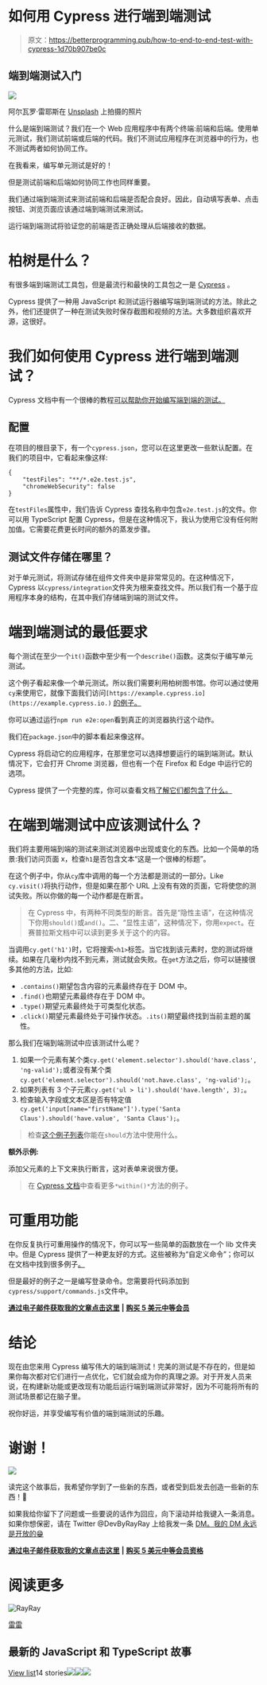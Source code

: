 # 如何用 Cypress 进行端到端测试

> 原文：<https://betterprogramming.pub/how-to-end-to-end-test-with-cypress-1d70b907be0c>

## 端到端测试入门

![](img/d1204247a21fe538e690676407e5576d.png)

阿尔瓦罗·雷耶斯在 [Unsplash](https://unsplash.com?utm_source=medium&utm_medium=referral) 上拍摄的照片

什么是端到端测试？我们在一个 Web 应用程序中有两个终端:前端和后端。使用单元测试，我们测试前端或后端的代码。我们不测试应用程序在浏览器中的行为，也不测试两者如何协同工作。

在我看来，编写单元测试是好的！

但是测试前端和后端如何协同工作也同样重要。

我们通过端到端测试来测试前端和后端是否配合良好。因此，自动填写表单、点击按钮、浏览页面应该通过端到端测试来测试。

运行端到端测试将验证您的前端是否正确处理从后端接收的数据。

# 柏树是什么？

有很多端到端测试工具包，但是最流行和最快的工具包之一是 [Cypress](https://www.cypress.io/) 。

Cypress 提供了一种用 JavaScript 和测试运行器编写端到端测试的方法。除此之外，他们还提供了一种在测试失败时保存截图和视频的方法。大多数组织喜欢开源，这很好。

# 我们如何使用 Cypress 进行端到端测试？

Cypress 文档中有一个很棒的教程[可以帮助你开始编写端到端的测试。](https://docs.cypress.io/guides/getting-started/writing-your-first-test#Write-your-first-test)

## 配置

在项目的根目录下，有一个`cypress.json`，您可以在这里更改一些默认配置。在我们的项目中，它看起来像这样:

```
{
    "testFiles": "**/*.e2e.test.js",
    "chromeWebSecurity": false
}
```

在`testFiles`属性中，我们告诉 Cypress 查找名称中包含`e2e.test.js`的文件。你可以用 TypeScript 配置 Cypress，但是在这种情况下，我认为使用它没有任何附加值。它需要花费更长时间的额外的蒸发步骤。

## 测试文件存储在哪里？

对于单元测试，将测试存储在组件文件夹中是非常常见的。在这种情况下，Cypress 以`cypress/integration`文件夹为根来查找文件。所以我们有一个基于应用程序本身的结构，在其中我们存储端到端的测试文件。

# 端到端测试的最低要求

每个测试在至少一个`it()`函数中至少有一个`describe()`函数。这类似于编写单元测试。

这个例子看起来像一个单元测试。所以我们需要利用柏树图书馆。你可以通过使用`cy`来使用它，就像下面我们访问`[https://example.cypress.io](https://example.cypress.io.)` [的例子。](https://example.cypress.io.)

你可以通过运行`npm run e2e:open`看到真正的浏览器执行这个动作。

我们在`package.json`中的脚本看起来像这样。

Cypress 将启动它的应用程序，在那里您可以选择想要运行的端到端测试。默认情况下，它会打开 Chrome 浏览器，但也有一个在 Firefox 和 Edge 中运行它的选项。

Cypress 提供了一个完整的库，你可以查看文档[了解它们都包含了什么。](https://docs.cypress.io/api/table-of-contents)

# 在端到端测试中应该测试什么？

我们将主要用端到端的测试来测试浏览器中出现或变化的东西。比如一个简单的场景:我们访问页面 x，检查`h1`是否包含文本“这是一个很棒的标题”。

在这个例子中，你从`cy`库中调用的每一个方法都是测试的一部分。Like `cy.visit()`将执行动作，但是如果在那个 URL 上没有有效的页面，它将使您的测试失败。所以你做的每一个动作都是在断言。

> 在 Cypress 中，有两种不同类型的断言。首先是“隐性主语”，在这种情况下你用`should()`或`and()`。二、“显性主语”，这种情况下，你用`expect`。在赛普拉斯文档中可以读到更多关于这个的内容。

当调用`cy.get('h1')`时，它将搜索`<h1>`标签。当它找到该元素时，您的测试将继续。如果在几毫秒内找不到元素，测试就会失败。在`get`方法之后，你可以链接很多其他的方法，比如:

*   `.contains()`期望包含内容的元素最终存在于 DOM 中。
*   `.find()`也期望元素最终存在于 DOM 中。
*   `.type()`期望元素最终处于可类型化状态。
*   `.click()`期望元素最终处于可操作状态。`.its()`期望最终找到当前主题的属性。

那么我们在端到端测试中应该测试什么呢？

1.  如果一个元素有某个类`cy.get('element.selector').should('have.class', 'ng-valid');`或者没有某个类`cy.get('element.selector').should('not.have.class', 'ng-valid');`。
2.  如果列表有 3 个子元素`cy.get('ul > li').should('have.length', 3);`。
3.  检查输入字段或文本区是否有特定值`cy.get('input[name="firstName"]').type('Santa Claus').should('have.value', 'Santa Claus');`。

> 检查[这个例子列表](https://docs.cypress.io/guides/references/assertions#Adding-New-Assertions)你能在`should`方法中使用什么。

**额外示例:**

添加父元素的上下文来执行断言，这对表单来说很方便。

> 在 [Cypress 文档](https://docs.cypress.io/api/commands/within#Examples)中查看更多`*within()*`方法的例子。

# 可重用功能

在你反复执行可重用操作的情况下，你可以写一些简单的函数放在一个 lib 文件夹中。但是 Cypress 提供了一种更友好的方式。这些被称为“自定义命令”；你可以在文档中找到很多例子[。](https://docs.cypress.io/api/cypress-api/custom-commands#Log-in-command-using-UI)

但是最好的例子之一是编写登录命令。您需要将代码添加到`cypress/support/commands.js`文件中。

[**通过电子邮件获取我的文章点击这里**](https://blog.byrayray.dev/subscribe) **|** [**购买 5 美元中等会员**](https://blog.byrayray.dev/membership)

# 结论

现在由您来用 Cypress 编写伟大的端到端测试！完美的测试是不存在的，但是如果你每次都对它们进行一点优化，它们就会成为你的真理之源。对于开发人员来说，在构建新功能或更改现有功能后运行端到端测试非常好，因为不可能将所有的测试场景都记在脑子里。

祝你好运，并享受编写有价值的端到端测试的乐趣。

# 谢谢！

![](img/2bd571bb1ce9f466ae279fa98111b086.png)

读完这个故事后，我希望你学到了一些新的东西，或者受到启发去创造一些新的东西！🤗

如果我给你留下了问题或一些要说的话作为回应，向下滚动并给我键入一条消息。如果你想保密，请在 Twitter @DevByRayRay 上给我发一条 [DM。我的 DM 永远是开放的😁](https://twitter.com/@devbyrayray)

[**通过电子邮件获取我的文章点击这里**](https://byrayray.medium.com/subscribe) **|** [**购买 5 美元中等会员资格**](https://byrayray.medium.com/membership)

# 阅读更多

![RayRay](img/992af170033696163d6cc0269218aedd.png)

[雷雷](https://byrayray.medium.com/?source=post_page-----1d70b907be0c--------------------------------)

## 最新的 JavaScript 和 TypeScript 故事

[View list](https://byrayray.medium.com/list/latest-javascript-typescript-stories-0358ad941491?source=post_page-----1d70b907be0c--------------------------------)14 stories![](img/c93ca03b33796c40dcc47873de2697c2.png)![](img/86f37efa11855f6f0f0f62984c37f696.png)![](img/ddbaa6d0bea676316247e82043d60b63.png)
